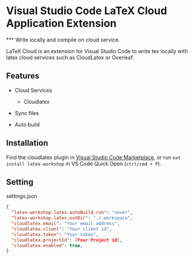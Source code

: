 # Visual Studio Code LaTeX Cloud Application Extension
*** Write locally and compile on cloud service.

LaTeX Cloud is an extension for Visual Studio Code to write tex locally with latex cloud services such as CloudLatex or Overleaf.


## Features
- Cloud Services
  - Cloudlatex

- Sync files
- Auto build

## Installation
Find the cloudlatex plugin in [Visual Studio Code Marketplace](https://marketplace.visualstudio.com/), or run `ext install latex-workshop` in VS Code Quick Open (`ctrl/cmd + P`).


## Setting

settings.json
```settings.json
{
  "latex-workshop.latex.autoBuild.run": "never",
  "latex-workshop.latex.outDir": "./.workspace",
  "cloudlatex.email": "Your email address",
  "cloudlatex.client": "Your client id",
  "cloudlatex.token": "Your token",
  "cloudlatex.projectId": [Your Project id],
  "cloudlatex.enabled": true,
}
```
